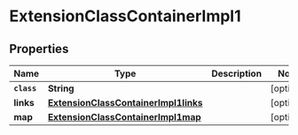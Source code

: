 

# ExtensionClassContainerImpl1


## Properties

Name | Type | Description | Notes
------------ | ------------- | ------------- | -------------
**`class`** | **String** |  |  [optional]
**links** | [**ExtensionClassContainerImpl1links**](ExtensionClassContainerImpl1links.md) |  |  [optional]
**map** | [**ExtensionClassContainerImpl1map**](ExtensionClassContainerImpl1map.md) |  |  [optional]



